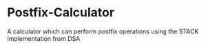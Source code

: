 # Postfix-Calculator
 A calculator which can perform postfix operations using the STACK implementation from DSA
